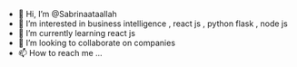 - 👋 Hi, I’m @Sabrinaataallah
- 👀 I’m interested in business intelligence , react js , python flask , node js
- 🌱 I’m currently learning react js
- 💞️ I’m looking to collaborate on companies
- 📫 How to reach me ...

<!---
Sabrinaataallah/Sabrinaataallah is a ✨ special ✨ repository because its `README.md` (this file) appears on your GitHub profile.
You can click the Preview link to take a look at your changes.
--->
